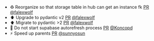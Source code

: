 - ♻️ Reorganize so that storage table in hub can get an instance fk [PR](https://github.com/laminlabs/lamindb-setup/pull/803) [@falexwolf](https://github.com/falexwolf)
- ⬆️ Upgrade to pydantic v2 [PR](https://github.com/laminlabs/lamindb/pull/1752) [@falexwolf](https://github.com/falexwolf)
- ⬆️ Migrate to pydantic >2 [PR](https://github.com/laminlabs/lamindb-setup/pull/802) [@falexwolf](https://github.com/falexwolf)
- 🐛 Do not start supabase autorefresh process [PR](https://github.com/laminlabs/lamindb-setup/pull/801) [@Koncopd](https://github.com/Koncopd)
- ⚡️ Speed up parents [PR](https://github.com/laminlabs/lamindb/pull/1750) [@sunnyosun](https://github.com/sunnyosun)

